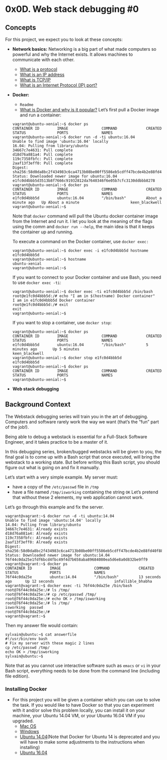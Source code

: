 # 0x0D. Web stack debugging #0

## Concepts
For this project, we expect you to look at these concepts:
- **Network basics:**
Networking is a big part of what made computers so powerful and why the Internet exists. It allows machines to communicate with each other.
	- [What is a protocol](https://www.techtarget.com/searchnetworking/definition/protocol)
	- [What is an IP address](https://computer.howstuffworks.com/internet/basics/what-is-an-ip-address.htm)
	- [What is TCP/IP](https://www.techtarget.com/searchnetworking/definition/TCP-IP)
	- [What is an Internet Protocol (IP) port?](https://www.lifewire.com/port-numbers-on-computer-networks-817939)
- **Docker:**
	- ``Readme``
	- [What is Docker and why is it popular?](https://www.zdnet.com/article/what-is-docker-and-why-is-it-so-darn-popular/)
	Let’s first pull a Docker image and run a container:
	```
	vagrant@ubuntu-xenial:~$ docker ps
	CONTAINER ID        IMAGE               COMMAND             CREATED             STATUS              PORTS               NAMES
	vagrant@ubuntu-xenial:~$ docker run -d -ti ubuntu:16.04
	Unable to find image 'ubuntu:16.04' locally
	16.04: Pulling from library/ubuntu
	34667c7e4631: Pull complete
	d18d76a881a4: Pull complete
	119c7358fbfc: Pull complete
	2aaf13f3eff0: Pull complete
	Digest: sha256:58d0da8bc2f434983c6ca4713b08be00ff5586eb5cdff47bcde4b2e88fd40f88
	Status: Downloaded newer image for ubuntu:16.04
	e1fc0d4bbb5d3513b8f7666c91932812da7640346f6e05b7cfc3130ddbbb8278
	vagrant@ubuntu-xenial:~$ docker ps
	CONTAINER ID        IMAGE               COMMAND             CREATED              STATUS              PORTS               NAMES
	e1fc0d4bbb5d        ubuntu:16.04        "/bin/bash"         About a minute ago   Up About a minute                       keen_blackwell
	vagrant@ubuntu-xenial:~$
	```
	Note that ``docker`` command will pull the Ubuntu docker container image from the Internet and run it. I let you look at the meaning of the flags using the comm	and ``docker run --help``, the main idea is that it keeps the container up and running.

	To execute a command on the Docker container, use ``docker exec:``
	```
	vagrant@ubuntu-xenial:~$ docker exec -i e1fc0d4bbb5d hostname
	e1fc0d4bbb5d
	vagrant@ubuntu-xenial:~$ hostname
	ubuntu-xenial
	vagrant@ubuntu-xenial:~$
	```
	If you want to connect to your Docker container and use Bash, you need to use ``docker exec -ti``:
	```
	vagrant@ubuntu-xenial:~$ docker exec -ti e1fc0d4bbb5d /bin/bash
	root@e1fc0d4bbb5d:/# echo "I am in $(hostname) Docker container"
	I am in e1fc0d4bbb5d Docker container
	root@e1fc0d4bbb5d:/# exit
	exit
	vagrant@ubuntu-xenial:~$
	```
	If you want to stop a container, use ``docker stop``:
	```
	vagrant@ubuntu-xenial:~$ docker ps
	CONTAINER ID        IMAGE               COMMAND             CREATED             STATUS              PORTS               NAMES
	e1fc0d4bbb5d        ubuntu:16.04        "/bin/bash"         5 minutes ago       Up 5 minutes                            keen_blackwell
	vagrant@ubuntu-xenial:~$ docker stop e1fc0d4bbb5d
	e1fc0d4bbb5d
	vagrant@ubuntu-xenial:~$ docker ps
	CONTAINER ID        IMAGE               COMMAND             CREATED             STATUS              PORTS               NAMES
	vagrant@ubuntu-xenial:~$
	```
- **Web stack debugging**

## Background Context
The Webstack debugging series will train you in the art of debugging. Computers and software rarely work the way we want (that’s the “fun” part of the job!).

Being able to debug a webstack is essential for a Full-Stack Software Engineer, and it takes practice to be a master of it.

In this debugging series, broken/bugged webstacks will be given to you, the final goal is to come up with a Bash script that once executed, will bring the webstack to a working state. But before writing this Bash script, you should figure out what is going on and fix it manually.

Let’s start with a very simple example. My server must:
- have a copy of the ``/etc/passwd`` file in ``/tmp``
- have a file named ``/tmp/isworking`` containing the string ``OK``
Let’s pretend that without these 2 elements, my web application cannot work.

Let’s go through this example and fix the server.
```
vagrant@vagrant:~$ docker run -d -ti ubuntu:14.04
Unable to find image 'ubuntu:14.04' locally
14.04: Pulling from library/ubuntu
34667c7e4631: Already exists
d18d76a881a4: Already exists
119c7358fbfc: Already exists
2aaf13f3eff0: Already exists
Digest: sha256:58d0da8bc2f434983c6ca4713b08be00ff5586eb5cdff47bcde4b2e88fd40f88
Status: Downloaded newer image for ubuntu:14.04
76f44c0da25e1fdf6bcd4fbc49f4d7b658aba89684080ea5d6e8a0d832be9ff9
vagrant@vagrant:~$ docker ps
CONTAINER ID        IMAGE               COMMAND             CREATED             STATUS              PORTS               NAMES
76f44c0da25e        ubuntu:14.04        "/bin/bash"         13 seconds ago      Up 12 seconds                           infallible_bhabha
vagrant@vagrant:~$ docker exec -ti 76f44c0da25e /bin/bash
root@76f44c0da25e:/# ls /tmp/
root@76f44c0da25e:/# cp /etc/passwd /tmp/
root@76f44c0da25e:/# echo OK > /tmp/isworking
root@76f44c0da25e:/# ls /tmp/
isworking  passwd
root@76f44c0da25e:/#
vagrant@vagrant:~$
```
Then my answer file would contain:
```
sylvain@ubuntu:~$ cat answerfile
#!/usr/bin/env bash
# Fix my server with these magic 2 lines
cp /etc/passwd /tmp/
echo OK > /tmp/isworking
sylvain@ubuntu:~$
```
Note that as you cannot use interactive software such as ``emacs`` or ``vi`` in your Bash script, everything needs to be done from the command line (including file edition).

### Installing Docker
- For this project you will be given a container which you can use to solve the task. If you would like to have Docker so that you can experiment with it and/or solve this problem locally, you can install it on your machine, your Ubuntu 14.04 VM, or your Ubuntu 16.04 VM if you upgraded.
	- [Mac OS](https://docs.docker.com/desktop/install/mac-install/)
	- [Windows](https://docs.docker.com/desktop/install/windows-install/)
	- [Ubuntu 14.04](https://www.liquidweb.com/kb/how-to-install-docker-on-ubuntu-14-04-lts/)(Note that Docker for Ubuntu 14 is deprecated and you will have to make some adjustments to the instructions when installing)
	- [Ubuntu 16.04](https://www.digitalocean.com/community/tutorials/how-to-install-and-use-docker-on-ubuntu-16-04)
